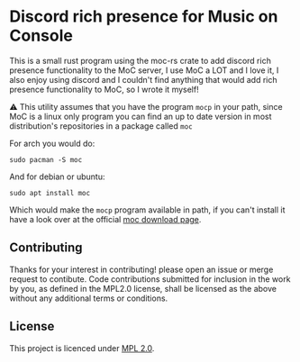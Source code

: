 # Discord rich presence for Music on Console
This is a small rust program using the moc-rs crate to add discord rich presence
functionality to the MoC server, I use MoC a LOT and I love it, I also enjoy
using discord and I couldn't find anything that would add rich presence
functionality to MoC, so I wrote it myself!

⚠️ This utility assumes that you have the program `mocp` in your path, since MoC
is a linux only program you can find an up to date version in most distribution's
repositories in a package called `moc`

For arch you would do:
```
sudo pacman -S moc
```

And for debian or ubuntu:
```
sudo apt install moc
```

Which would make the `mocp` program available in path, if you can't install it
have a look over at the official [moc download page](https://moc.daper.net/download).

## Contributing
Thanks for your interest in contributing! please open an issue or merge request
to contibute. Code contributions submitted for inclusion in the work by you, as
defined in the MPL2.0 license, shall be licensed as the above without any
additional terms or conditions.


## License
This project is licenced under [MPL 2.0][license].

[license]: https://www.mozilla.org/en-US/MPL/2.0/
